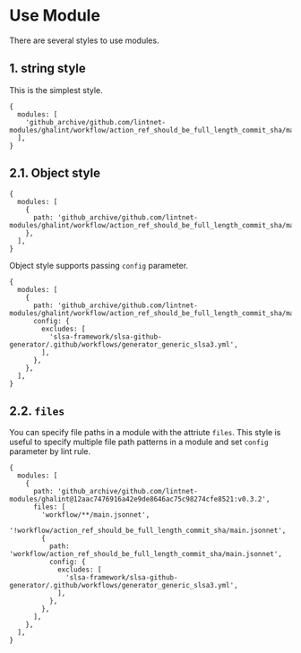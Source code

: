# Use Module

There are several styles to use modules.

## 1. string style

This is the simplest style.

```jsonnet
{
  modules: [
    'github_archive/github.com/lintnet-modules/ghalint/workflow/action_ref_should_be_full_length_commit_sha/main.jsonnet@0d6f9c5dbc856a70fca35511136d4f1c3195c872:v0.3.1',
  ],
}
```

## 2.1. Object style

```jsonnet
{
  modules: [
    {
      path: 'github_archive/github.com/lintnet-modules/ghalint/workflow/action_ref_should_be_full_length_commit_sha/main.jsonnet@0d6f9c5dbc856a70fca35511136d4f1c3195c872:v0.3.1',
    },
  ],
}
```

Object style supports passing `config` parameter.

```jsonnet
{
  modules: [
    {
      path: 'github_archive/github.com/lintnet-modules/ghalint/workflow/action_ref_should_be_full_length_commit_sha/main.jsonnet@0d6f9c5dbc856a70fca35511136d4f1c3195c872:v0.3.1',
      config: {
        excludes: [
          'slsa-framework/slsa-github-generator/.github/workflows/generator_generic_slsa3.yml',
        ],
      },
    },
  ],
}
```

## 2.2. `files`

You can specify file paths in a module with the attriute `files`.
This style is useful to specify multiple file path patterns in a module and set `config` parameter by lint rule.

```jsonnet
{
  modules: [
    {
      path: 'github_archive/github.com/lintnet-modules/ghalint@12aac7476916a42e9de8646ac75c98274cfe8521:v0.3.2',
      files: [
        'workflow/**/main.jsonnet',
        '!workflow/action_ref_should_be_full_length_commit_sha/main.jsonnet',
        {
          path: 'workflow/action_ref_should_be_full_length_commit_sha/main.jsonnet',
          config: {
            excludes: [
              'slsa-framework/slsa-github-generator/.github/workflows/generator_generic_slsa3.yml',
            ],
          },
        },
      ],
    },
  ],
}
```
